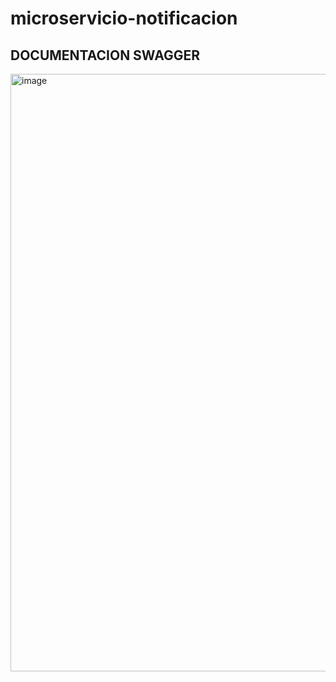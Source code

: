 # microservicio-notificacion
## DOCUMENTACION SWAGGER
<img width="1919" height="956" alt="image" src="https://github.com/user-attachments/assets/fca8df64-b3c8-4fb0-ad29-c7e2165eb8d5" />

 
